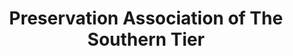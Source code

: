 ---
layout: repo
title: "Preservation Association of The Southern Tier"
id: 19247
permalink: repos/19247/
---